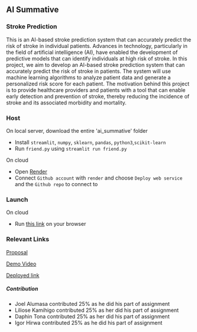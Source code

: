 ## AI Summative

### Stroke Prediction 

This is an AI-based stroke prediction system that can accurately predict the risk of stroke in individual patients.
Advances in technology, particularly in the field of artificial intelligence (AI), have enabled the development of predictive models that can identify individuals at high risk of stroke. 
In this project, we aim to develop an AI-based stroke prediction system that can accurately predict the risk of stroke in patients. 
The system will use machine learning algorithms to analyze patient data and generate a personalized risk score for each patient. 
The motivation behind this project is to provide healthcare providers and patients with a tool that can enable early detection and prevention of stroke, 
thereby reducing the incidence of stroke and its associated morbidity and mortality.

### Host

On local server, download the entire 'ai_summative' folder
- Install `streamlit`, `numpy`, `sklearn`, `pandas`, `python3`,`scikit-learn`
- Run `friend.py` using `streamlit run friend.py`

On cloud
- Open [Render](https://render.com/)
- Connect `Github account` with `render` and choose `Deploy web service` and the `Github repo` to connect to

### Launch

On cloud
- Run [this link](https://stroke-prediction-app-3.onrender.com/) on your browser

### Relevant Links
[Proposal](https://docs.google.com/document/d/1Z1JjY_s2-tkXhquh4eQgQ-4XZ_V9GXtZne9bm77-hVA/edit)

[Demo Video](https://www.loom.com/share/a9bcf61e261e4a6eb7fce2643fccec77)

[Deployed link](https://stroke-prediction-app-3.onrender.com/)


##### Contribution
- Joel Alumasa contributed 25% as he did his part of assignment
- Liliose Kamihigo contributed 25% as her did his part of assignment
- Daphin Tona contributed 25% as her did his part of assignment
- Igor Hirwa contributed 25% as he did his part of assignment
